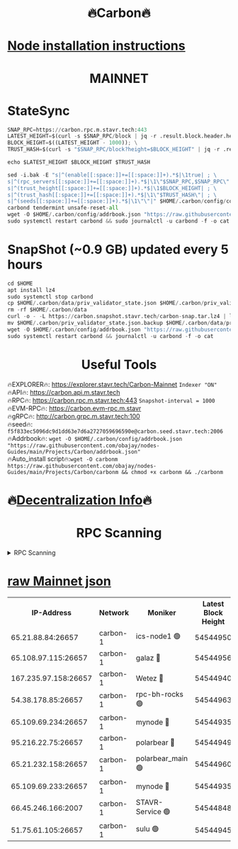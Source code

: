 <h1 align="center"> 🔥Carbon🔥</h1>

[Node installation instructions](https://github.com/obajay/nodes-Guides/tree/main/Projects/Carbon)
=
<h1 align="center"> MAINNET</h1>

# StateSync
```python
SNAP_RPC=https://carbon.rpc.m.stavr.tech:443
LATEST_HEIGHT=$(curl -s $SNAP_RPC/block | jq -r .result.block.header.height); \
BLOCK_HEIGHT=$((LATEST_HEIGHT - 1000)); \
TRUST_HASH=$(curl -s "$SNAP_RPC/block?height=$BLOCK_HEIGHT" | jq -r .result.block_id.hash)

echo $LATEST_HEIGHT $BLOCK_HEIGHT $TRUST_HASH

sed -i.bak -E "s|^(enable[[:space:]]+=[[:space:]]+).*$|\1true| ; \
s|^(rpc_servers[[:space:]]+=[[:space:]]+).*$|\1\"$SNAP_RPC,$SNAP_RPC\"| ; \
s|^(trust_height[[:space:]]+=[[:space:]]+).*$|\1$BLOCK_HEIGHT| ; \
s|^(trust_hash[[:space:]]+=[[:space:]]+).*$|\1\"$TRUST_HASH\"| ; \
s|^(seeds[[:space:]]+=[[:space:]]+).*$|\1\"\"|" $HOME/.carbon/config/config.toml
carbond tendermint unsafe-reset-all
wget -O $HOME/.carbon/config/addrbook.json "https://raw.githubusercontent.com/obajay/nodes-Guides/main/Projects/Carbon/addrbook.json"
sudo systemctl restart carbond && sudo journalctl -u carbond -f -o cat
```
# SnapShot (~0.9 GB) updated every 5 hours
```python
cd $HOME
apt install lz4
sudo systemctl stop carbond
cp $HOME/.carbon/data/priv_validator_state.json $HOME/.carbon/priv_validator_state.json.backup
rm -rf $HOME/.carbon/data
curl -o - -L https://carbon.snapshot.stavr.tech/carbon-snap.tar.lz4 | lz4 -c -d - | tar -x -C $HOME/.carbon --strip-components 2
mv $HOME/.carbon/priv_validator_state.json.backup $HOME/.carbon/data/priv_validator_state.json
wget -O $HOME/.carbon/config/addrbook.json "https://raw.githubusercontent.com/obajay/nodes-Guides/main/Projects/Carbon/addrbook.json"
sudo systemctl restart carbond && journalctl -u carbond -f -o cat
```

 <h1 align="center"> Useful Tools</h1>

🔥EXPLORER🔥:     https://explorer.stavr.tech/Carbon-Mainnet        `Indexer "ON"` \
🔥API🔥:          https://carbon.api.m.stavr.tech \
🔥RPC🔥:          https://carbon.rpc.m.stavr.tech:443              `Snapshot-interval = 1000` \
🔥EVM-RPC🔥:      https://carbon.evm-rpc.m.stavr \
🔥gRPC🔥:         http://carbon.grpc.m.stavr.tech:100 \
🔥seed🔥:      `f5f833ec5096dc9d1dd63e7d6a2727059696590e@carbon.seed.stavr.tech:2006` \
🔥Addrbook🔥:  `wget -O $HOME/.carbon/config/addrbook.json "https://raw.githubusercontent.com/obajay/nodes-Guides/main/Projects/Carbon/addrbook.json"` \
🔥Auto_install script🔥:`wget -O carbonm https://raw.githubusercontent.com/obajay/nodes-Guides/main/Projects/Carbon/carbonm && chmod +x carbonm && ./carbonm`

🔥[Decentralization Info](https://github.com/obajay/StateSync-snapshots/tree/main/Projects/Carbon/Decentralization)🔥
=
<h1 align="center"> RPC Scanning</h1>

<details>
<summary>RPC Scanning</summary>

<h2 align="center"> We scan nodes in real time every 4 hours. And we provide the final result of RPC endpoints.
We cannot influence the operation of these nodes in any way. </h2>


```python
If Voting Power is higher than 0 --> then the Node is a validator of the network and may be subject to attack and be a potential threat to the chain.
```
```python
We marked such validators with a red symbol
```

</details>

[raw Mainnet json](https://rpc-check.carbonm.stavr.tech/carbonm/rpc-carbonm-result.json)
=


<table><tr><th>IP-Address</th><th>Network</th><th>Moniker</th><th>Latest Block Height</th><th>Earliest Block Height</th><th>Catching Up</th><th>Tx Index</th><th>Voting Power</th><th>Scan Time</th></tr><tr><td>65.21.88.84:26657</td><td>carbon-1</td><td>ics-node1 🟢</td><td>54544950</td><td>21164241</td><td>False</td><td>off</td><td>0</td><td>2024-03-06T17:38:21.775033491UTC</td></tr><tr><td>65.108.97.115:26657</td><td>carbon-1</td><td>galaz 🔴</td><td>54544956</td><td>47374001</td><td>False</td><td>on</td><td>10573336486</td><td>2024-03-06T17:38:34.310683395UTC</td></tr><tr><td>167.235.97.158:26657</td><td>carbon-1</td><td>Wetez 🔴</td><td>54544940</td><td>48067570</td><td>False</td><td>on</td><td>1365337452</td><td>2024-03-06T17:38:01.655660502UTC</td></tr><tr><td>54.38.178.85:26657</td><td>carbon-1</td><td>rpc-bh-rocks 🟢</td><td>54544963</td><td>53130001</td><td>False</td><td>on</td><td>0</td><td>2024-03-06T17:38:47.131698808UTC</td></tr><tr><td>65.109.69.234:26657</td><td>carbon-1</td><td>mynode 🔴</td><td>54544935</td><td>53160001</td><td>False</td><td>off</td><td>12985037792</td><td>2024-03-06T17:37:44.950293280UTC</td></tr><tr><td>95.216.22.75:26657</td><td>carbon-1</td><td>polarbear 🔴</td><td>54544949</td><td>54283001</td><td>False</td><td>on</td><td>10277321019</td><td>2024-03-06T17:38:19.441421659UTC</td></tr><tr><td>65.21.232.158:26657</td><td>carbon-1</td><td>polarbear_main 🟢</td><td>54544960</td><td>54286001</td><td>False</td><td>off</td><td>0</td><td>2024-03-06T17:38:40.747162220UTC</td></tr><tr><td>65.109.69.233:26657</td><td>carbon-1</td><td>mynode 🔴</td><td>54544935</td><td>54380001</td><td>False</td><td>off</td><td>9314095768</td><td>2024-03-06T17:37:44.652436049UTC</td></tr><tr><td>66.45.246.166:2007</td><td>carbon-1</td><td>STAVR-Service 🟢</td><td>54544848</td><td>54538001</td><td>False</td><td>on</td><td>0</td><td>2024-03-06T17:38:10.650138195UTC</td></tr><tr><td>51.75.61.105:26657</td><td>carbon-1</td><td>sulu 🟢</td><td>54544945</td><td>54542001</td><td>False</td><td>off</td><td>0</td><td>2024-03-06T17:38:12.993320912UTC</td></tr></table>
